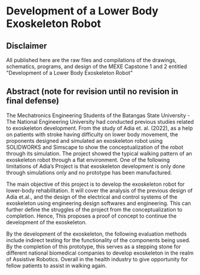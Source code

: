 # Development of a Lower Body Exoskeleton Robot

## Disclaimer
 All published here are the raw files and compilations of the drawings, schematics, programs, and design of the MEXE Capstone 1 and 2 entitled "Development of a Lower Body Exoskeleton Robot"

## Abstract (note for revision until no revision in final defense)
The Mechatronics Engineering Students of the Batangas State University - The National Engineering University had conducted previous studies related to exoskeleton development. From the study of Adia et. al. (2022), as a help on patients with stroke having difficulty on lower body movement, the proponents designed and simulated an exoskeleton robot using SOLIDWORKS and Simscape to show the conceptualization of the robot through its simulation. The project showed the typical walking pattern of an exoskeleton robot through a flat environment. One of the following limitations of Adia’s Project is that exoskeleton development is only done through simulations only and no prototype has been manufactured.

The main objective of this project is to develop the exoskeleton robot for lower-body rehabilitation. It will cover the analysis of the previous design of Adia et.al., and the design of the electrical and control systems of the exoskeleton using engineering design softwares and engineering. This can further define the struggles of the project from the conceptualization to completion. Hence, This proposes a proof of concept to continue the development of the exoskeleton. 

By the development of the exoskeleton, the following evaluation methods include indirect testing for the functionality of the components being used. By the completion of this prototype, this serves as a stepping stone for different national biomedical companies to develop exoskeleton in the realm of Assistive Robotics. Overall in the health industry to give opportunity for fellow patients to assist in walking again. 


